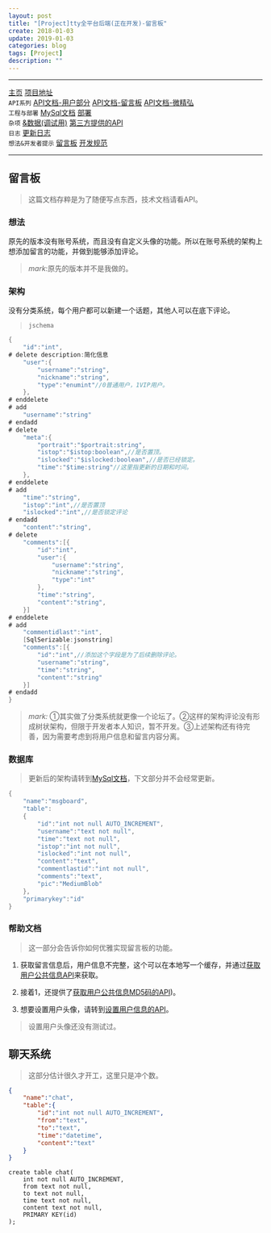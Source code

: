 ```yaml
---
layout: post
title: "[Project]tty全平台后端(正在开发)-留言板"
create: 2018-01-03
update: 2019-01-03
categories: blog
tags: [Project]
description: ""
---
```


-------

[主页](https://h1542462994.github.io/blog/2018/12/23/aspserver-index/)    [项目地址](https://github.com/TropicalTeamYard/tty.platform.aspserver)<br/>
`API系列` [API文档-用户部分](https://h1542462994.github.io/blog/2018/12/23/aspserver-api-user/)  [API文档-留言板](https://h1542462994.github.io/blog/2019/01/09/aspserver-api-msgboard/)   [API文档-微精弘](https://h1542462994.github.io/blog/2019/01/09/aspserver-api-wejh/)<br/>
`工程与部署` [MySql文档](https://h1542462994.github.io/blog/2018/12/23/aspserver-mysql/)  [部署](https://h1542462994.github.io/blog/2018/12/23/aspserver-deploy/)<br/>
`杂项` [&数据(调试用)](https://h1542462994.github.io/blog/2018/12/23/aspserver-data/)    [第三方提供的API](https://h1542462994.github.io/blog/2018/12/23/aspserver-providedapi/)<br/>
`日志` [更新日志](https://h1542462994.github.io/blog/2019/01/09/aspserver-updatelog/)<br/>
`想法&开发者提示` [留言板](https://h1542462994.github.io/blog/2019/01/03/aspserver-msgboard/)    [开发规范](https://h1542462994.github.io/blog/2019/01/11/aspserver-regular/)  

-------

## 留言板

> 这篇文档存粹是为了随便写点东西，技术文档请看API。

### 想法

原先的版本没有账号系统，而且没有自定义头像的功能。所以在账号系统的架构上想添加留言的功能，并做到能够添加评论。

> *mark*:原先的版本并不是我做的。

### 架构

没有分类系统，每个用户都可以新建一个话题，其他人可以在底下评论。

> `jschema`

```csharp
{
    "id":"int",
# delete description:简化信息
    "user":{
        "username":"string",
        "nickname":"string",
        "type":"enumint"//0普通用户，1VIP用户。
    },
# enddelete
# add
    "username":"string"
# endadd
# delete
    "meta":{
        "portrait":"$portrait:string",
        "istop":"$istop:boolean",//是否置顶。
        "islocked":"$islocked:boolean",//是否已经锁定。
        "time":"$time:string"//这里指更新的日期和时间。
    },
# enddelete
# add
    "time":"string",
    "istop":"int",//是否置顶
    "islocked":"int",//是否锁定评论
# endadd
    "content":"string",
# delete
    "comments":[{
        "id":"int",
        "user":{
            "username":"string",
            "nickname":"string",
            "type":"int"
        },
        "time":"string",
        "content":"string",
    }]
# enddelete
# add
    "commentidlast":"int",
    [SqlSerizable:jsonstring]
    "comments":[{
        "id":"int",//添加这个字段是为了后续删除评论。
        "username":"string",
        "time":"string",
        "content":"string"
    }]
# endadd
}
```

> *mark:* ①其实做了分类系统就更像一个论坛了。②这样的架构评论没有形成树状架构，但限于开发者本人知识，暂不开发。③上述架构还有待完善，因为需要考虑到将用户信息和留言内容分离。

### 数据库

> 更新后的架构请转到[MySql文档](https://h1542462994.github.io/blog/2018/12/23/aspserver-mysql/#留言系统模块)，下文部分并不会经常更新。

```csharp
{
    "name":"msgboard",
    "table":
    {
        "id":"int not null AUTO_INCREMENT",
        "username":"text not null",
        "time":"text not null",
        "istop":"int not null",
        "islocked":"int not null",
        "content":"text",
        "commentlastid":"int not null",
        "comments":"text",
        "pic":"MediumBlob"
    },
    "primarykey":"id"    
}
```

### 帮助文档

> 这一部分会告诉你如何优雅实现留言板的功能。

1. 获取留言信息后，用户信息不完整，这个可以在本地写一个缓存，并通过[获取用户公共信息API](https://h1542462994.github.io/blog/2018/12/23/aspserver-api-user/#用户公共信息)来获取。

2. 接着1，还提供了[获取用户公共信息MD5码的API](https://h1542462994.github.io/blog/2018/12/23/aspserver-api-user/#用户公共信息md5))。

3. 想要设置用户头像，请转到[设置用户信息的API](https://h1542462994.github.io/blog/2018/12/23/aspserver-api-user/#24设置用户信息)。

> 设置用户头像还没有测试过。

## 聊天系统

> 这部分估计很久才开工，这里只是冲个数。

```json
{
    "name":"chat",
    "table":{
        "id":"int not null AUTO_INCREMENT",
        "from":"text",
        "to":"text",
        "time":"datetime",
        "content":"text"
    }
}
```

```
create table chat(
    int not null AUTO_INCREMENT,
    from text not null,
    to text not null,
    time text not null,
    content text not null,
    PRIMARY KEY(id)
);

```